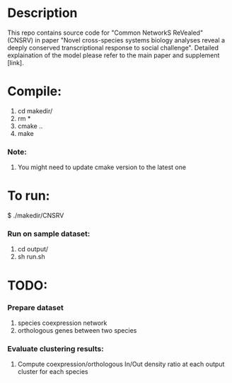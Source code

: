 # Description

This repo contains source code for "Common NetworkS ReVealed" (CNSRV) in paper "Novel cross-species systems biology analyses reveal a deeply conserved transcriptional response to social challenge". Detailed explaination of the model please refer to the main paper and supplement [link].

# Compile:
1. cd makedir/
2. rm *
3. cmake ..
4. make

### Note:
1. You might need to update cmake version to the latest one

# To run:
$ ./makedir/CNSRV

### Run on sample dataset:
1. cd output/
2. sh run.sh

# TODO:

### Prepare dataset
1. species coexpression network
2. orthologous genes between two species

### Evaluate clustering results:
1. Compute coexpression/orthologous In/Out density ratio at each output cluster for each species